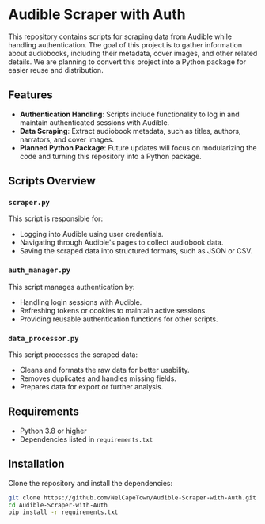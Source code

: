 # Audible Scraper with Auth

This repository contains scripts for scraping data from Audible while handling authentication. The goal of this project is to gather information about audiobooks, including their metadata, cover images, and other related details. We are planning to convert this project into a Python package for easier reuse and distribution.

## Features
- **Authentication Handling**: Scripts include functionality to log in and maintain authenticated sessions with Audible.
- **Data Scraping**: Extract audiobook metadata, such as titles, authors, narrators, and cover images.
- **Planned Python Package**: Future updates will focus on modularizing the code and turning this repository into a Python package.

## Scripts Overview

### `scraper.py`
This script is responsible for:
- Logging into Audible using user credentials.
- Navigating through Audible's pages to collect audiobook data.
- Saving the scraped data into structured formats, such as JSON or CSV.

### `auth_manager.py`
This script manages authentication by:
- Handling login sessions with Audible.
- Refreshing tokens or cookies to maintain active sessions.
- Providing reusable authentication functions for other scripts.

### `data_processor.py`
This script processes the scraped data:
- Cleans and formats the raw data for better usability.
- Removes duplicates and handles missing fields.
- Prepares data for export or further analysis.

## Requirements
- Python 3.8 or higher
- Dependencies listed in `requirements.txt`

## Installation
Clone the repository and install the dependencies:
```bash
git clone https://github.com/NelCapeTown/Audible-Scraper-with-Auth.git
cd Audible-Scraper-with-Auth
pip install -r requirements.txt
